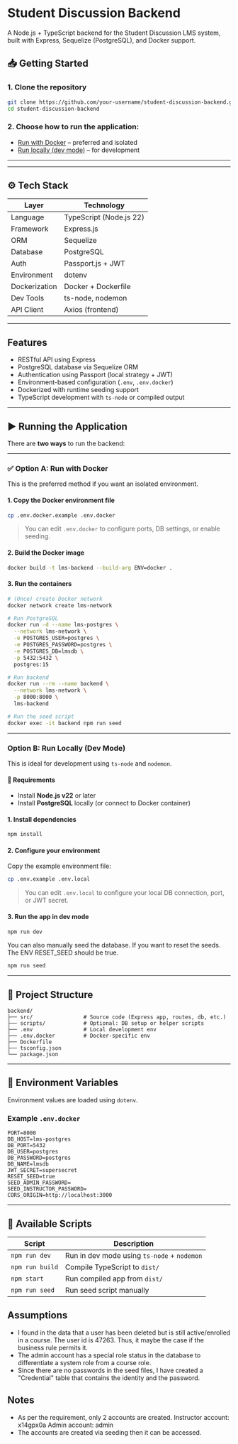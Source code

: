 # Student Discussion Backend

A Node.js + TypeScript backend for the Student Discussion LMS system, built with Express, Sequelize (PostgreSQL), and Docker support.


## 📥 Getting Started

### 1. Clone the repository

```bash
git clone https://github.com/your-username/student-discussion-backend.git
cd student-discussion-backend
```

### 2. Choose how to run the application:

- [Run with Docker](#option-a-run-with-docker) – preferred and isolated
- [Run locally (dev mode)](#option-b-run-locally-dev-mode) – for development

---

---

## ⚙️ Tech Stack

| Layer         | Technology            |
|---------------|------------------------|
| Language      | TypeScript (Node.js 22)|
| Framework     | Express.js             |
| ORM           | Sequelize              |
| Database      | PostgreSQL             |
| Auth          | Passport.js + JWT      |
| Environment   | dotenv                 |
| Dockerization | Docker + Dockerfile    |
| Dev Tools     | ts-node, nodemon       |
| API Client    | Axios (frontend)       |

---

## Features

- RESTful API using Express
- PostgreSQL database via Sequelize ORM
- Authentication using Passport (local strategy + JWT)
- Environment-based configuration (`.env`, `.env.docker`)
- Dockerized with runtime seeding support
- TypeScript development with `ts-node` or compiled output

---

## ▶️ Running the Application

There are **two ways** to run the backend:

---

### ✅ Option A: Run with Docker

This is the preferred method if you want an isolated environment.

#### 1. Copy the Docker environment file

```bash
cp .env.docker.example .env.docker
```

> You can edit `.env.docker` to configure ports, DB settings, or enable seeding.

#### 2. Build the Docker image

```bash
docker build -t lms-backend --build-arg ENV=docker .
```

#### 3. Run the containers

```bash
# (Once) create Docker network
docker network create lms-network

# Run PostgreSQL
docker run -d --name lms-postgres \
  --network lms-network \
  -e POSTGRES_USER=postgres \
  -e POSTGRES_PASSWORD=postgres \
  -e POSTGRES_DB=lmsdb \
  -p 5432:5432 \
  postgres:15

# Run backend
docker run --rm --name backend \
  --network lms-network \
  -p 8000:8000 \
  lms-backend

# Run the seed script
docker exec -it backend npm run seed
```

---

### Option B: Run Locally (Dev Mode)

This is ideal for development using `ts-node` and `nodemon`.

#### 🔧 Requirements

- Install **Node.js v22** or later
- Install **PostgreSQL** locally (or connect to Docker container)

#### 1. Install dependencies

```bash
npm install
```

#### 2. Configure your environment

Copy the example environment file:

```bash
cp .env.example .env.local
```

> You can edit `.env.local` to configure your local DB connection, port, or JWT secret.

#### 3. Run the app in dev mode

```bash
npm run dev
```

You can also manually seed the database. If you want to reset the seeds. The ENV RESET_SEED should be true.

```bash
npm run seed
```

---


## 📁 Project Structure

```
backend/
├── src/                # Source code (Express app, routes, db, etc.)
├── scripts/            # Optional: DB setup or helper scripts
├── .env                # Local development env
├── .env.docker         # Docker-specific env
├── Dockerfile
├── tsconfig.json
└── package.json
```

---

## 🔧 Environment Variables

Environment values are loaded using `dotenv`.

### Example `.env.docker`

```
PORT=8000
DB_HOST=lms-postgres
DB_PORT=5432
DB_USER=postgres
DB_PASSWORD=postgres
DB_NAME=lmsdb
JWT_SECRET=supersecret
RESET_SEED=true
SEED_ADMIN_PASSWORD=
SEED_INSTRUCTOR_PASSWORD=
CORS_ORIGIN=http://localhost:3000
```

---

## 📜 Available Scripts

| Script           | Description                                 |
|------------------|---------------------------------------------|
| `npm run dev`    | Run in dev mode using `ts-node` + `nodemon` |
| `npm run build`  | Compile TypeScript to `dist/`               |
| `npm start`      | Run compiled app from `dist/`               |
| `npm run seed`   | Run seed script manually                    |


## Assumptions
- I found in the data that a user has been deleted but is still active/enrolled in a course. The user id is 47263. Thus, it maybe the case if the business rule permits it.
- The admin account has a special role status in the database to differentiate a system role from a course role.
- Since there are no passwords in the seed files, I have created a "Credential" table that contains the identity and the password.

## Notes
- As per the requirement, only 2 accounts are created. Instructor account: x14gpx0a
Admin account: admin
- The accounts are created via seeding then it can be accessed.
